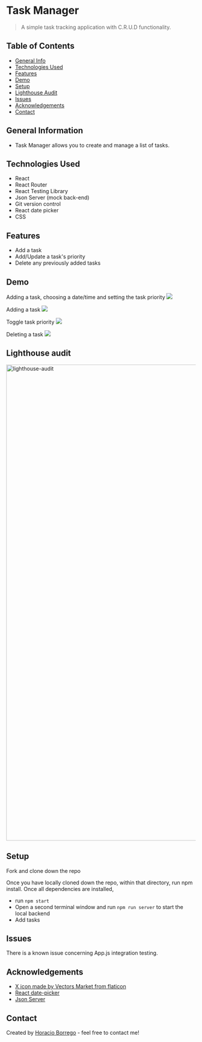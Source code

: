 # Task Manager
> A simple task tracking application with C.R.U.D functionality. 

## Table of Contents
* [General Info](#general-information)
* [Technologies Used](#technologies-used)
* [Features](#features)
* [Demo](#Demo)
* [Setup](#setup)
* [Lighthouse Audit](#lighthouse-audit)
* [Issues](#issues)
* [Acknowledgements](#acknowledgements)
* [Contact](#contact)
<!-- * [License](#license) -->


## General Information
- Task Manager allows you to create and manage a list of tasks.


## Technologies Used
- React
- React Router
- React Testing Library
- Json Server (mock back-end)
- Git version control
- React date picker
- CSS

## Features
- Add a task
- Add/Update a task's priority
- Delete any previously added tasks

## Demo

Adding a task, choosing a date/time and setting the task priority
![](https://media.giphy.com/media/iwxPKxaATiR8P8PpZt/giphy.gif)</br>

Adding a task
![](https://media.giphy.com/media/3qflNbMf7aXGAsJvwe/giphy.gif)</br>

Toggle task priority
![](https://media.giphy.com/media/2yuXKehczH8xrmB0xa/giphy.gif)</br>

Deleting a task
![](https://media.giphy.com/media/geZxMKVkhWeg2ICB4j/giphy.gif)</br>

## Lighthouse audit
<img width="1266" alt="lighthouse-audit" src="https://user-images.githubusercontent.com/50157153/124833719-75589d80-df33-11eb-8d0f-58b7f1e9597f.png">

## Setup
Fork and clone down the repo

Once you have locally cloned down the repo, within that directory, run npm install. Once all dependencies are installed, 
- run ```npm start```  
- Open a second terminal window and run ```npm run server``` to start the local backend
- Add tasks 


## Issues
There is a known issue concerning App.js integration testing. 

## Acknowledgements

- [X icon made by Vectors Market from flaticon](https://www.flaticon.com/authors/vectors-market)
- [React date-picker](https://preview.npmjs.com/package/react-datepicker) 
- [Json Server](https://github.com/typicode/json-server)


## Contact
Created by [Horacio Borrego](https://github.com/H-Bo214) - feel free to contact me!
